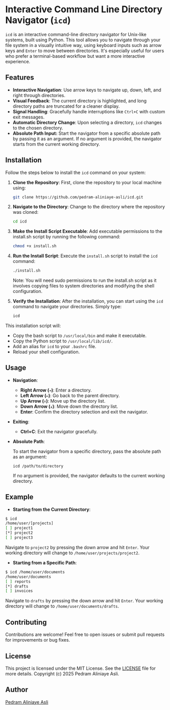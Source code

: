 # Interactive Command Line Directory Navigator (`icd`)

`icd` is an interactive command-line directory navigator for Unix-like systems, built using Python. This tool allows you to navigate through your file system in a visually intuitive way, using keyboard inputs such as arrow keys and `Enter` to move between directories. It's especially useful for users who prefer a terminal-based workflow but want a more interactive experience.

## Features
- **Interactive Navigation**: Use arrow keys to navigate up, down, left, and right through directories.
- **Visual Feedback**: The current directory is highlighted, and long directory paths are truncated for a cleaner display.
- **Signal Handling**: Gracefully handle interruptions like `Ctrl+C` with custom exit messages.
- **Automatic Directory Change**: Upon selecting a directory, `icd` changes to the chosen directory.
- **Absolute Path Input:** Start the navigator from a specific absolute path by passing it as an argument. If no argument is provided, the navigator starts from the current working directory.
## Installation

Follow the steps below to install the `icd` command on your system:

1. **Clone the Repository**:
   First, clone the repository to your local machine using:
   ```bash
   git clone https://github.com/pedram-aliniaye-asli/icd.git
   ```

2. **Navigate to the Directory**:
   Change to the directory where the repository was cloned:
   ```bash
   cd icd
   ```

3. **Make the Install Script Executable**:
   Add executable permissions to the install.sh script by running the following command:
   ```bash
   chmod +x install.sh
   ```

4. **Run the Install Script**:
   Execute the `install.sh` script to install the `icd` command:
   ```bash
   ./install.sh
   ```
   Note: You will need sudo permissions to run the install.sh script as it involves copying files to system directories and modifying the shell configuration.

5. **Verify the Installation**:
   After the installation, you can start using the `icd` command to navigate your directories. Simply type:
   ```bash
   icd 
   ```

This installation script will:
- Copy the bash script to `/usr/local/bin` and make it executable.
- Copy the Python script to `/usr/local/lib/icd/`.
- Add an alias for `icd` to your `.bashrc` file.
- Reload your shell configuration.


## Usage

- **Navigation**:
  - **Right Arrow (`→`)**: Enter a directory.
  - **Left Arrow (`←`)**: Go back to the parent directory.
  - **Up Arrow (`↑`)**: Move up the directory list.
  - **Down Arrow (`↓`)**: Move down the directory list.
  - **Enter**: Confirm the directory selection and exit the navigator.

- **Exiting**:
  - **Ctrl+C**: Exit the navigator gracefully.
- **Absolute Path**:

   To start the navigator from a specific directory, pass the absolute path as an argument:
   ```
   icd /path/to/directory
   ```
   If no argument is provided, the navigator defaults to the current working directory.
  
## Example

- **Starting from the Current Directory**:
```bash
$ icd
/home/user/[projects]
[ ] project1
[*] project2
[ ] project3
```
Navigate to `project2` by pressing the down arrow and hit `Enter`. Your working directory will change to `/home/user/projects/project2`.
- **Starting from a Specific Path**:
```bash
$ icd /home/user/documents
/home/user/documents
[ ] reports
[*] drafts
[ ] invoices
```
Navigate to `drafts` by pressing the down arrow and hit `Enter`. Your working directory will change to `/home/user/documents/drafts`.

## Contributing

Contributions are welcome! Feel free to open issues or submit pull requests for improvements or bug fixes.

## License

This project is licensed under the MIT License. See the [LICENSE](LICENSE) file for more details.
Copyright (c) 2025 Pedram Aliniaye Asli.

## Author

[Pedram Aliniaye Asli](https://github.com/pedram-aliniaye-asli)
